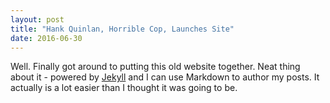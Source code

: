 ```yaml
---
layout: post
title: "Hank Quinlan, Horrible Cop, Launches Site"
date: 2016-06-30
---
```


Well. Finally got around to putting this old website together. Neat thing about it - powered by [Jekyll](http://jekyllrb.com) and I can use Markdown to author my posts. It actually is a lot easier than I thought it was going to be.
